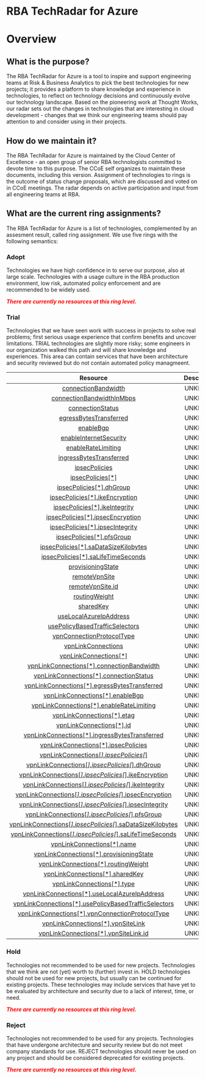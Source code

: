 
RBA TechRadar for Azure
=======================

# Overview

## What is the purpose?


The RBA TechRadar for Azure is a tool to inspire and support engineering teams at Risk & Business Analytics to pick the best technologies for new projects; it provides a platform to share knowledge and experience in technologies, to reflect on technology decisions and continuously evolve our technology landscape.  Based on the pioneering work at Thought Works, our radar sets out the changes in technologies that are interesting in cloud development - changes that we think our engineering teams should pay attention to and consider using in their projects.
## How do we maintain it?


The RBA TechRadar for Azure is maintained by the Cloud Center of Excellence - an open group of senior RBA technologists committed to devote time to this purpose.  The CCoE self organizes to maintain these documents, including this version.  Assignment of technologies to rings is the outcome of status change proposals, which are discussed and voted on in CCoE meetings.  The radar depends on active participation and input from all engineering teams at RBA.
## What are the current ring assignments?


The RBA TechRadar for Azure is a list of technologies, complemented by an assesment result, called ring assignment.  We use five rings with the following semantics:
### Adopt


Technologies we have high confidence in to serve our purpose, also at large scale.  Technologies with a usage culture in the RBA production environment, low risk, automated policy enforcement and are recommended to be widely used.  
  
***<font color="red"> There are currently no resources at this ring level. </font>***
### Trial


Technologies that we have seen work with success in projects to solve real problems;  first serious usage experience that confirm benefits and uncover limitations.  TRIAL technologies are slightly more risky; some engineers in our organization walked this path and will share knowledge and experiences.  This area can contain services that have been architecture and security reviewed but do not contain automated policy managmeent.  

|Resource|Description|Path|Status|
| :---: | :---: | :---: | :---: |
|[connectionBandwidth](https://github.com/openrba/python-azure-techradar/blob/master/Microsoft.Network/vpnGateways/vpnConnections/connectionBandwidth)|UNKNOWN|Microsoft.Network/vpnGateways/vpnConnections/connectionBandwidth|TRIAL|
|[connectionBandwidthInMbps](https://github.com/openrba/python-azure-techradar/blob/master/Microsoft.Network/vpnGateways/vpnConnections/connectionBandwidthInMbps)|UNKNOWN|Microsoft.Network/vpnGateways/vpnConnections/connectionBandwidthInMbps|TRIAL|
|[connectionStatus](https://github.com/openrba/python-azure-techradar/blob/master/Microsoft.Network/vpnGateways/vpnConnections/connectionStatus)|UNKNOWN|Microsoft.Network/vpnGateways/vpnConnections/connectionStatus|TRIAL|
|[egressBytesTransferred](https://github.com/openrba/python-azure-techradar/blob/master/Microsoft.Network/vpnGateways/vpnConnections/egressBytesTransferred)|UNKNOWN|Microsoft.Network/vpnGateways/vpnConnections/egressBytesTransferred|TRIAL|
|[enableBgp](https://github.com/openrba/python-azure-techradar/blob/master/Microsoft.Network/vpnGateways/vpnConnections/enableBgp)|UNKNOWN|Microsoft.Network/vpnGateways/vpnConnections/enableBgp|TRIAL|
|[enableInternetSecurity](https://github.com/openrba/python-azure-techradar/blob/master/Microsoft.Network/vpnGateways/vpnConnections/enableInternetSecurity)|UNKNOWN|Microsoft.Network/vpnGateways/vpnConnections/enableInternetSecurity|TRIAL|
|[enableRateLimiting](https://github.com/openrba/python-azure-techradar/blob/master/Microsoft.Network/vpnGateways/vpnConnections/enableRateLimiting)|UNKNOWN|Microsoft.Network/vpnGateways/vpnConnections/enableRateLimiting|TRIAL|
|[ingressBytesTransferred](https://github.com/openrba/python-azure-techradar/blob/master/Microsoft.Network/vpnGateways/vpnConnections/ingressBytesTransferred)|UNKNOWN|Microsoft.Network/vpnGateways/vpnConnections/ingressBytesTransferred|TRIAL|
|[ipsecPolicies](https://github.com/openrba/python-azure-techradar/blob/master/Microsoft.Network/vpnGateways/vpnConnections/ipsecPolicies)|UNKNOWN|Microsoft.Network/vpnGateways/vpnConnections/ipsecPolicies|TRIAL|
|[ipsecPolicies[*]](https://github.com/openrba/python-azure-techradar/blob/master/Microsoft.Network/vpnGateways/vpnConnections/ipsecPolicies[*])|UNKNOWN|Microsoft.Network/vpnGateways/vpnConnections/ipsecPolicies[*]|TRIAL|
|[ipsecPolicies[*].dhGroup](https://github.com/openrba/python-azure-techradar/blob/master/Microsoft.Network/vpnGateways/vpnConnections/ipsecPolicies[*].dhGroup)|UNKNOWN|Microsoft.Network/vpnGateways/vpnConnections/ipsecPolicies[*].dhGroup|TRIAL|
|[ipsecPolicies[*].ikeEncryption](https://github.com/openrba/python-azure-techradar/blob/master/Microsoft.Network/vpnGateways/vpnConnections/ipsecPolicies[*].ikeEncryption)|UNKNOWN|Microsoft.Network/vpnGateways/vpnConnections/ipsecPolicies[*].ikeEncryption|TRIAL|
|[ipsecPolicies[*].ikeIntegrity](https://github.com/openrba/python-azure-techradar/blob/master/Microsoft.Network/vpnGateways/vpnConnections/ipsecPolicies[*].ikeIntegrity)|UNKNOWN|Microsoft.Network/vpnGateways/vpnConnections/ipsecPolicies[*].ikeIntegrity|TRIAL|
|[ipsecPolicies[*].ipsecEncryption](https://github.com/openrba/python-azure-techradar/blob/master/Microsoft.Network/vpnGateways/vpnConnections/ipsecPolicies[*].ipsecEncryption)|UNKNOWN|Microsoft.Network/vpnGateways/vpnConnections/ipsecPolicies[*].ipsecEncryption|TRIAL|
|[ipsecPolicies[*].ipsecIntegrity](https://github.com/openrba/python-azure-techradar/blob/master/Microsoft.Network/vpnGateways/vpnConnections/ipsecPolicies[*].ipsecIntegrity)|UNKNOWN|Microsoft.Network/vpnGateways/vpnConnections/ipsecPolicies[*].ipsecIntegrity|TRIAL|
|[ipsecPolicies[*].pfsGroup](https://github.com/openrba/python-azure-techradar/blob/master/Microsoft.Network/vpnGateways/vpnConnections/ipsecPolicies[*].pfsGroup)|UNKNOWN|Microsoft.Network/vpnGateways/vpnConnections/ipsecPolicies[*].pfsGroup|TRIAL|
|[ipsecPolicies[*].saDataSizeKilobytes](https://github.com/openrba/python-azure-techradar/blob/master/Microsoft.Network/vpnGateways/vpnConnections/ipsecPolicies[*].saDataSizeKilobytes)|UNKNOWN|Microsoft.Network/vpnGateways/vpnConnections/ipsecPolicies[*].saDataSizeKilobytes|TRIAL|
|[ipsecPolicies[*].saLifeTimeSeconds](https://github.com/openrba/python-azure-techradar/blob/master/Microsoft.Network/vpnGateways/vpnConnections/ipsecPolicies[*].saLifeTimeSeconds)|UNKNOWN|Microsoft.Network/vpnGateways/vpnConnections/ipsecPolicies[*].saLifeTimeSeconds|TRIAL|
|[provisioningState](https://github.com/openrba/python-azure-techradar/blob/master/Microsoft.Network/vpnGateways/vpnConnections/provisioningState)|UNKNOWN|Microsoft.Network/vpnGateways/vpnConnections/provisioningState|TRIAL|
|[remoteVpnSite](https://github.com/openrba/python-azure-techradar/blob/master/Microsoft.Network/vpnGateways/vpnConnections/remoteVpnSite)|UNKNOWN|Microsoft.Network/vpnGateways/vpnConnections/remoteVpnSite|TRIAL|
|[remoteVpnSite.id](https://github.com/openrba/python-azure-techradar/blob/master/Microsoft.Network/vpnGateways/vpnConnections/remoteVpnSite.id)|UNKNOWN|Microsoft.Network/vpnGateways/vpnConnections/remoteVpnSite.id|TRIAL|
|[routingWeight](https://github.com/openrba/python-azure-techradar/blob/master/Microsoft.Network/vpnGateways/vpnConnections/routingWeight)|UNKNOWN|Microsoft.Network/vpnGateways/vpnConnections/routingWeight|TRIAL|
|[sharedKey](https://github.com/openrba/python-azure-techradar/blob/master/Microsoft.Network/vpnGateways/vpnConnections/sharedKey)|UNKNOWN|Microsoft.Network/vpnGateways/vpnConnections/sharedKey|TRIAL|
|[useLocalAzureIpAddress](https://github.com/openrba/python-azure-techradar/blob/master/Microsoft.Network/vpnGateways/vpnConnections/useLocalAzureIpAddress)|UNKNOWN|Microsoft.Network/vpnGateways/vpnConnections/useLocalAzureIpAddress|TRIAL|
|[usePolicyBasedTrafficSelectors](https://github.com/openrba/python-azure-techradar/blob/master/Microsoft.Network/vpnGateways/vpnConnections/usePolicyBasedTrafficSelectors)|UNKNOWN|Microsoft.Network/vpnGateways/vpnConnections/usePolicyBasedTrafficSelectors|TRIAL|
|[vpnConnectionProtocolType](https://github.com/openrba/python-azure-techradar/blob/master/Microsoft.Network/vpnGateways/vpnConnections/vpnConnectionProtocolType)|UNKNOWN|Microsoft.Network/vpnGateways/vpnConnections/vpnConnectionProtocolType|TRIAL|
|[vpnLinkConnections](https://github.com/openrba/python-azure-techradar/blob/master/Microsoft.Network/vpnGateways/vpnConnections/vpnLinkConnections)|UNKNOWN|Microsoft.Network/vpnGateways/vpnConnections/vpnLinkConnections|TRIAL|
|[vpnLinkConnections[*]](https://github.com/openrba/python-azure-techradar/blob/master/Microsoft.Network/vpnGateways/vpnConnections/vpnLinkConnections[*])|UNKNOWN|Microsoft.Network/vpnGateways/vpnConnections/vpnLinkConnections[*]|TRIAL|
|[vpnLinkConnections[*].connectionBandwidth](https://github.com/openrba/python-azure-techradar/blob/master/Microsoft.Network/vpnGateways/vpnConnections/vpnLinkConnections[*].connectionBandwidth)|UNKNOWN|Microsoft.Network/vpnGateways/vpnConnections/vpnLinkConnections[*].connectionBandwidth|TRIAL|
|[vpnLinkConnections[*].connectionStatus](https://github.com/openrba/python-azure-techradar/blob/master/Microsoft.Network/vpnGateways/vpnConnections/vpnLinkConnections[*].connectionStatus)|UNKNOWN|Microsoft.Network/vpnGateways/vpnConnections/vpnLinkConnections[*].connectionStatus|TRIAL|
|[vpnLinkConnections[*].egressBytesTransferred](https://github.com/openrba/python-azure-techradar/blob/master/Microsoft.Network/vpnGateways/vpnConnections/vpnLinkConnections[*].egressBytesTransferred)|UNKNOWN|Microsoft.Network/vpnGateways/vpnConnections/vpnLinkConnections[*].egressBytesTransferred|TRIAL|
|[vpnLinkConnections[*].enableBgp](https://github.com/openrba/python-azure-techradar/blob/master/Microsoft.Network/vpnGateways/vpnConnections/vpnLinkConnections[*].enableBgp)|UNKNOWN|Microsoft.Network/vpnGateways/vpnConnections/vpnLinkConnections[*].enableBgp|TRIAL|
|[vpnLinkConnections[*].enableRateLimiting](https://github.com/openrba/python-azure-techradar/blob/master/Microsoft.Network/vpnGateways/vpnConnections/vpnLinkConnections[*].enableRateLimiting)|UNKNOWN|Microsoft.Network/vpnGateways/vpnConnections/vpnLinkConnections[*].enableRateLimiting|TRIAL|
|[vpnLinkConnections[*].etag](https://github.com/openrba/python-azure-techradar/blob/master/Microsoft.Network/vpnGateways/vpnConnections/vpnLinkConnections[*].etag)|UNKNOWN|Microsoft.Network/vpnGateways/vpnConnections/vpnLinkConnections[*].etag|TRIAL|
|[vpnLinkConnections[*].id](https://github.com/openrba/python-azure-techradar/blob/master/Microsoft.Network/vpnGateways/vpnConnections/vpnLinkConnections[*].id)|UNKNOWN|Microsoft.Network/vpnGateways/vpnConnections/vpnLinkConnections[*].id|TRIAL|
|[vpnLinkConnections[*].ingressBytesTransferred](https://github.com/openrba/python-azure-techradar/blob/master/Microsoft.Network/vpnGateways/vpnConnections/vpnLinkConnections[*].ingressBytesTransferred)|UNKNOWN|Microsoft.Network/vpnGateways/vpnConnections/vpnLinkConnections[*].ingressBytesTransferred|TRIAL|
|[vpnLinkConnections[*].ipsecPolicies](https://github.com/openrba/python-azure-techradar/blob/master/Microsoft.Network/vpnGateways/vpnConnections/vpnLinkConnections[*].ipsecPolicies)|UNKNOWN|Microsoft.Network/vpnGateways/vpnConnections/vpnLinkConnections[*].ipsecPolicies|TRIAL|
|[vpnLinkConnections[*].ipsecPolicies[*]](https://github.com/openrba/python-azure-techradar/blob/master/Microsoft.Network/vpnGateways/vpnConnections/vpnLinkConnections[*].ipsecPolicies[*])|UNKNOWN|Microsoft.Network/vpnGateways/vpnConnections/vpnLinkConnections[*].ipsecPolicies[*]|TRIAL|
|[vpnLinkConnections[*].ipsecPolicies[*].dhGroup](https://github.com/openrba/python-azure-techradar/blob/master/Microsoft.Network/vpnGateways/vpnConnections/vpnLinkConnections[*].ipsecPolicies[*].dhGroup)|UNKNOWN|Microsoft.Network/vpnGateways/vpnConnections/vpnLinkConnections[*].ipsecPolicies[*].dhGroup|TRIAL|
|[vpnLinkConnections[*].ipsecPolicies[*].ikeEncryption](https://github.com/openrba/python-azure-techradar/blob/master/Microsoft.Network/vpnGateways/vpnConnections/vpnLinkConnections[*].ipsecPolicies[*].ikeEncryption)|UNKNOWN|Microsoft.Network/vpnGateways/vpnConnections/vpnLinkConnections[*].ipsecPolicies[*].ikeEncryption|TRIAL|
|[vpnLinkConnections[*].ipsecPolicies[*].ikeIntegrity](https://github.com/openrba/python-azure-techradar/blob/master/Microsoft.Network/vpnGateways/vpnConnections/vpnLinkConnections[*].ipsecPolicies[*].ikeIntegrity)|UNKNOWN|Microsoft.Network/vpnGateways/vpnConnections/vpnLinkConnections[*].ipsecPolicies[*].ikeIntegrity|TRIAL|
|[vpnLinkConnections[*].ipsecPolicies[*].ipsecEncryption](https://github.com/openrba/python-azure-techradar/blob/master/Microsoft.Network/vpnGateways/vpnConnections/vpnLinkConnections[*].ipsecPolicies[*].ipsecEncryption)|UNKNOWN|Microsoft.Network/vpnGateways/vpnConnections/vpnLinkConnections[*].ipsecPolicies[*].ipsecEncryption|TRIAL|
|[vpnLinkConnections[*].ipsecPolicies[*].ipsecIntegrity](https://github.com/openrba/python-azure-techradar/blob/master/Microsoft.Network/vpnGateways/vpnConnections/vpnLinkConnections[*].ipsecPolicies[*].ipsecIntegrity)|UNKNOWN|Microsoft.Network/vpnGateways/vpnConnections/vpnLinkConnections[*].ipsecPolicies[*].ipsecIntegrity|TRIAL|
|[vpnLinkConnections[*].ipsecPolicies[*].pfsGroup](https://github.com/openrba/python-azure-techradar/blob/master/Microsoft.Network/vpnGateways/vpnConnections/vpnLinkConnections[*].ipsecPolicies[*].pfsGroup)|UNKNOWN|Microsoft.Network/vpnGateways/vpnConnections/vpnLinkConnections[*].ipsecPolicies[*].pfsGroup|TRIAL|
|[vpnLinkConnections[*].ipsecPolicies[*].saDataSizeKilobytes](https://github.com/openrba/python-azure-techradar/blob/master/Microsoft.Network/vpnGateways/vpnConnections/vpnLinkConnections[*].ipsecPolicies[*].saDataSizeKilobytes)|UNKNOWN|Microsoft.Network/vpnGateways/vpnConnections/vpnLinkConnections[*].ipsecPolicies[*].saDataSizeKilobytes|TRIAL|
|[vpnLinkConnections[*].ipsecPolicies[*].saLifeTimeSeconds](https://github.com/openrba/python-azure-techradar/blob/master/Microsoft.Network/vpnGateways/vpnConnections/vpnLinkConnections[*].ipsecPolicies[*].saLifeTimeSeconds)|UNKNOWN|Microsoft.Network/vpnGateways/vpnConnections/vpnLinkConnections[*].ipsecPolicies[*].saLifeTimeSeconds|TRIAL|
|[vpnLinkConnections[*].name](https://github.com/openrba/python-azure-techradar/blob/master/Microsoft.Network/vpnGateways/vpnConnections/vpnLinkConnections[*].name)|UNKNOWN|Microsoft.Network/vpnGateways/vpnConnections/vpnLinkConnections[*].name|TRIAL|
|[vpnLinkConnections[*].provisioningState](https://github.com/openrba/python-azure-techradar/blob/master/Microsoft.Network/vpnGateways/vpnConnections/vpnLinkConnections[*].provisioningState)|UNKNOWN|Microsoft.Network/vpnGateways/vpnConnections/vpnLinkConnections[*].provisioningState|TRIAL|
|[vpnLinkConnections[*].routingWeight](https://github.com/openrba/python-azure-techradar/blob/master/Microsoft.Network/vpnGateways/vpnConnections/vpnLinkConnections[*].routingWeight)|UNKNOWN|Microsoft.Network/vpnGateways/vpnConnections/vpnLinkConnections[*].routingWeight|TRIAL|
|[vpnLinkConnections[*].sharedKey](https://github.com/openrba/python-azure-techradar/blob/master/Microsoft.Network/vpnGateways/vpnConnections/vpnLinkConnections[*].sharedKey)|UNKNOWN|Microsoft.Network/vpnGateways/vpnConnections/vpnLinkConnections[*].sharedKey|TRIAL|
|[vpnLinkConnections[*].type](https://github.com/openrba/python-azure-techradar/blob/master/Microsoft.Network/vpnGateways/vpnConnections/vpnLinkConnections[*].type)|UNKNOWN|Microsoft.Network/vpnGateways/vpnConnections/vpnLinkConnections[*].type|TRIAL|
|[vpnLinkConnections[*].useLocalAzureIpAddress](https://github.com/openrba/python-azure-techradar/blob/master/Microsoft.Network/vpnGateways/vpnConnections/vpnLinkConnections[*].useLocalAzureIpAddress)|UNKNOWN|Microsoft.Network/vpnGateways/vpnConnections/vpnLinkConnections[*].useLocalAzureIpAddress|TRIAL|
|[vpnLinkConnections[*].usePolicyBasedTrafficSelectors](https://github.com/openrba/python-azure-techradar/blob/master/Microsoft.Network/vpnGateways/vpnConnections/vpnLinkConnections[*].usePolicyBasedTrafficSelectors)|UNKNOWN|Microsoft.Network/vpnGateways/vpnConnections/vpnLinkConnections[*].usePolicyBasedTrafficSelectors|TRIAL|
|[vpnLinkConnections[*].vpnConnectionProtocolType](https://github.com/openrba/python-azure-techradar/blob/master/Microsoft.Network/vpnGateways/vpnConnections/vpnLinkConnections[*].vpnConnectionProtocolType)|UNKNOWN|Microsoft.Network/vpnGateways/vpnConnections/vpnLinkConnections[*].vpnConnectionProtocolType|TRIAL|
|[vpnLinkConnections[*].vpnSiteLink](https://github.com/openrba/python-azure-techradar/blob/master/Microsoft.Network/vpnGateways/vpnConnections/vpnLinkConnections[*].vpnSiteLink)|UNKNOWN|Microsoft.Network/vpnGateways/vpnConnections/vpnLinkConnections[*].vpnSiteLink|TRIAL|
|[vpnLinkConnections[*].vpnSiteLink.id](https://github.com/openrba/python-azure-techradar/blob/master/Microsoft.Network/vpnGateways/vpnConnections/vpnLinkConnections[*].vpnSiteLink.id)|UNKNOWN|Microsoft.Network/vpnGateways/vpnConnections/vpnLinkConnections[*].vpnSiteLink.id|TRIAL|

### Hold


Technologies not recommended to be used for new projects. Technologies that we think are not (yet) worth to (further) invest in.  HOLD technologies should not be used for new projects, but usually can be continued for existing projects.  These technologies may include services that have yet to be evaluated by architecture and security due to a lack of interest, time, or need.  
  
***<font color="red"> There are currently no resources at this ring level. </font>***
### Reject


Technologies not recommended to be used for any projects. Technologies that have undergone architecture and security review but do not meet company standards for use.  REJECT technologies should never be used on any project and should be considered deprecated for existing projects.  
  
***<font color="red"> There are currently no resources at this ring level. </font>***